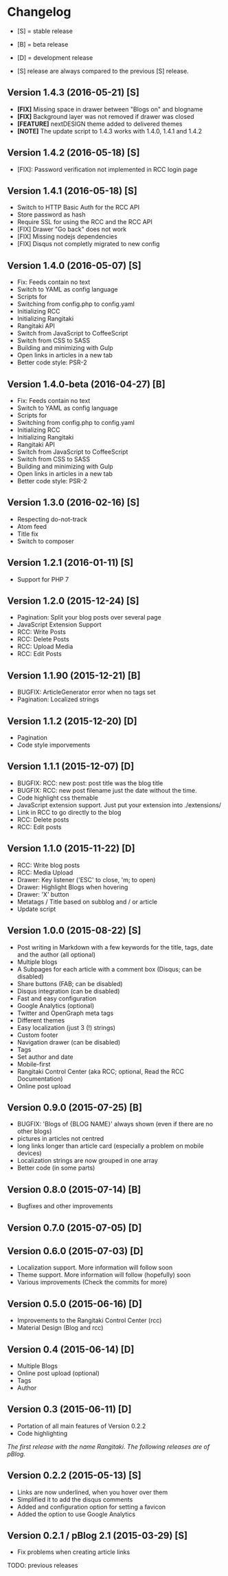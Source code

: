 # Changelog

 - [S] = stable release
 - [B] = beta release
 - [D] = development release


 - [S] release are always compared to the previous [S] release.

## Version 1.4.3 (2016-05-21) [S]
 - **[FIX]** Missing space in drawer between "Blogs on" and blogname
 - **[FIX]** Background layer was not removed if drawer was closed
 - **[FEATURE]** nextDESIGN theme added to delivered themes
 - **[NOTE]** The update script to 1.4.3 works with 1.4.0, 1.4.1 and 1.4.2


## Version 1.4.2 (2016-05-18) [S]
 - [FIX]: Password verification not implemented in RCC login page

## Version 1.4.1 (2016-05-18) [S]
 - Switch to HTTP Basic Auth for the RCC API
 - Store password as hash
 - Require SSL for using the RCC and the RCC API
 - [FIX] Drawer "Go back" does not work
 - [FIX] Missing nodejs dependencies
 - [FIX] Disqus not completly migrated to new config

## Version 1.4.0 (2016-05-07) [S]

 - Fix: Feeds contain no text
 - Switch to YAML as config language
 - Scripts for
  - Switching from config.php to config.yaml
  - Initializing RCC
  - Initializing Rangitaki
 - Rangitaki API
 - Switch from JavaScript to CoffeeScript
 - Switch from CSS to SASS
 - Building and minimizing with Gulp
 - Open links in articles in a new tab
 - Better code style: PSR-2

## Version 1.4.0-beta (2016-04-27) [B]

 - Fix: Feeds contain no text
 - Switch to YAML as config language
 - Scripts for
  - Switching from config.php to config.yaml
  - Initializing RCC
  - Initializing Rangitaki
 - Rangitaki API
 - Switch from JavaScript to CoffeeScript
 - Switch from CSS to SASS
 - Building and minimizing with Gulp
 - Open links in articles in a new tab
 - Better code style: PSR-2


## Version 1.3.0 (2016-02-16) [S]

 - Respecting do-not-track
 - Atom feed
 - Title fix
 - Switch to composer

## Version 1.2.1 (2016-01-11) [S]

 - Support for PHP 7

## Version 1.2.0 (2015-12-24) [S]

 - Pagination: Split your blog posts over several page
 - JavaScript Extension Support
 - RCC: Write Posts
 - RCC: Delete Posts
 - RCC: Upload Media
 - RCC: Edit Posts

## Version 1.1.90 (2015-12-21) [B]

 - BUGFIX: ArticleGenerator error when no tags set
 - Pagination: Localized strings

## Version 1.1.2 (2015-12-20) [D]

 - Pagination
 - Code style imporvements

## Version 1.1.1 (2015-12-07) [D]

 - BUGFIX: RCC: new post: post title was the blog title
 - BUGFIX: RCC: new post filename just the date without the time.
 - Code highlight css themable
 - JavaScript extension support. Just put your extension into ./extensions/
 - Link in RCC to go directly to the blog
 - RCC: Delete posts
 - RCC: Edit posts

## Version 1.1.0 (2015-11-22) [D]

 - RCC: Write blog posts
 - RCC: Media Upload
 - Drawer: Key listener ('ESC' to close, 'm; to open)
 - Drawer: Highlight Blogs when hovering
 - Drawer: 'X' button
 - Metatags / Title based on subblog and / or article
 - Update script

## Version 1.0.0 (2015-08-22) [S]

 - Post writing in Markdown with a few keywords for the title, tags, date and the author (all optional)
 - Multiple blogs
 - A Subpages for each article with a comment box (Disqus; can be disabled)
 - Share buttons (FAB; can be disabled)
 - Disqus integration (can be disabled)
 - Fast and easy configuration
 - Google Analytics (optional)
 - Twitter and OpenGraph meta tags
 - Different themes
 - Easy localization (just 3 (!) strings)
 - Custom footer
 - Navigation drawer (can be disabled)
 - Tags
 - Set author and date
 - Mobile-first
 - Rangitaki Control Center (aka RCC; optional, Read the RCC Documentation)
  - Online post upload

## Version 0.9.0 (2015-07-25) [B]

 - BUGFIX: 'Blogs of {BLOG NAME}' always shown (even if there are no other blogs)
 - pictures in articles not centred
 - long links longer than article card (especially a problem on mobile devices)
 - Localization strings are now grouped in one array
 - Better code (in some parts)

## Version 0.8.0 (2015-07-14) [B]

 - Bugfixes and other improvements

## Version 0.7.0 (2015-07-05) [D]

## Version 0.6.0 (2015-07-03) [D]

 - Localization support. More information will follow soon
 - Theme support. More information will follow (hopefully) soon
 - Various improvements (Check the commits for more)

## Version 0.5.0 (2015-06-16) [D]

 - Improvements to the Rangitaki Control Center (rcc)
 - Material Design (Blog and rcc)

## Version 0.4 (2015-06-14) [D]

 - Multiple Blogs
 - Online post upload (optional)
 - Tags
 - Author

## Version 0.3 (2015-06-11) [D]

 - Portation of all main features of Version 0.2.2
 - Code highlighting

*The first release with the name Rangitaki.
The following releases are of pBlog.*

## Version 0.2.2 (2015-05-13) [S]

 - Links are now underlined, when you hover over them
 - Simplified it to add the disqus comments
 - Added and configuration option for setting a favicon
 - Added the option to use Google Analytics

## Version 0.2.1 / pBlog 2.1 (2015-03-29) [S]

 - Fix problems when creating article links

TODO: previous releases

